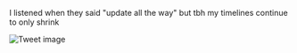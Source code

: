 I listened when they said "update all the way" but tbh my timelines continue to only shrink


![Tweet image](/asset/crosspoast/Gov1S5JaIAALcgb.jpg)

